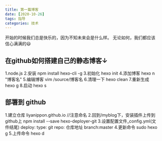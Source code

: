 ```yaml
---
title: 第一篇博客
date: [2020-10-26]
tags: 指导
categories: 技术
---
```


开始的时候我们总是快乐的，因为不知未来会是什么样。
无论如何，我们都应该信心满满的😃

<!--more-->

## 在github如何搭建自己的静态博客↓
1.node.js
2.安装 npm install hexo-cli -g 
3.初始化 hexo init
4.添加博客 hexo n "博客名"
5.编辑博客 vim /source/博客名
6.清理一下 hexo clean
7.重新生成 hexo g
8.启动 hexo s
## 部署到 github
1.建立仓库 liyanippon.github.io //注意命名
2.回到/myblog下，安装插件上传到github上
npm install --save hexo-deployer-git
3.设置配置文件_config.yml(文件结尾)
deploy:
  type: git
  repo: 仓库地址
  branch:master
4.更新命令 sudo hexo g
5.上传命令 hexo d


